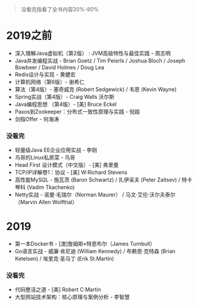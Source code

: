 > 没看完指看了全书内容20%-80%
# 2019之前
- 深入理解Java虚拟机（第2版） : JVM高级特性与最佳实践 - 周志明 
- Java并发编程实战 - Brian Goetz / Tim Peierls / Joshua Bloch / Joseph Bowbeer / David Holmes / Doug Lea 
- Redis设计与实现 - 黄健宏 
- 计算机网络（第6版）-  谢希仁 
- 算法（第4版）- 塞奇威克 (Robert Sedgewick) / 韦恩 (Kevin Wayne) 
- Spring实战（第4版）- Craig Walls 沃尔斯 
- Java编程思想 （第4版）- [美] Bruce Eckel 
- Paxos到Zookeeper：分布式一致性原理与实践 - 倪超 
- 剑指Offer - 何海涛 

### 没看完
- 轻量级Java EE企业应用实战 - 李刚 
- 鸟哥的Linux私房菜 - 鸟哥
- Head First 设计模式（中文版）- [美] 弗里曼 
- TCP/IP详解卷1：协议 - [美] W·Richard Stevens 
- 高性能MySQL - 施瓦茨 (Baron Schwartz) / 扎伊采夫 (Peter Zaitsev) / 特卡琴科 (Vadim Tkachenko) 
- Netty实战 - 诺曼·毛瑞尔（Norman Maurer） / 马文·艾伦·沃尔夫泰尔（Marvin Allen Wolfthal） 
# 2019
- 第一本Docker书 - [澳]詹姆斯•特恩布尔（James Turnbull）
- Go语言实战 - 威廉·肯尼迪 (William Kennedy) / 布赖恩·克特森 (Brian Ketelsen) / 埃里克·圣马丁 (Erik St.Martin) 
### 没看完
- 代码整洁之道 - [美] Robert C·Martin 
- 大型网站技术架构：核心原理与案例分析 - 李智慧 
